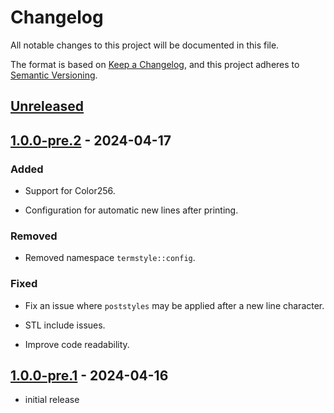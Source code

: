 # Changelog

All notable changes to this project will be documented in this file.

The format is based on [Keep a Changelog],
and this project adheres to [Semantic Versioning].

## [Unreleased]

## [1.0.0-pre.2] - 2024-04-17

### Added

- Support for Color256.

- Configuration for automatic new lines after printing.

### Removed

- Removed namespace `termstyle::config`.

### Fixed

- Fix an issue where `poststyles` may be applied after a new line character.

- STL include issues.

- Improve code readability.

## [1.0.0-pre.1] - 2024-04-16

- initial release

<!-- Links -->
[keep a changelog]: https://keepachangelog.com/en/1.0.0/
[semantic versioning]: https://semver.org/spec/v2.0.0.html

<!-- Versions -->
[unreleased]: https://github.com/mrmagic2020/termstyle/compare/v1.0.0-pre.2...HEAD
[1.0.0-pre.2]: https://github.com/mrmagic2020/termstyle/releases/v1.0.0-pre.2
[1.0.0-pre.1]: https://github.com/mrmagic2020/termstyle/releases/v1.0.0-pre.1
